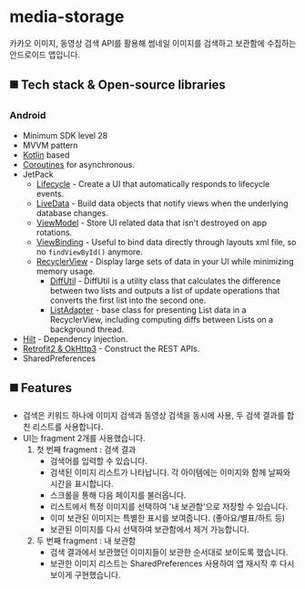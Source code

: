 # media-storage
카카오 이미지, 동영상 검색 API를 활용해 썸네일 이미지를 검색하고 보관함에 수집하는 안드로이드 앱입니다. 

## ◼️ Tech stack & Open-source libraries
### Android
- Minimum SDK level 28
- MVVM pattern
- [Kotlin](https://kotlinlang.org/) based
- [Coroutines](https://github.com/Kotlin/kotlinx.coroutines) for asynchronous.
- JetPack
    - [Lifecycle](https://developer.android.com/topic/libraries/architecture/lifecycle) - Create a
      UI that automatically responds to lifecycle events.
    - [LiveData](https://developer.android.com/topic/libraries/architecture/livedata) - Build data
      objects that notify views when the underlying database changes.
    - [ViewModel](https://developer.android.com/topic/libraries/architecture/viewmodel) - Store UI
      related data that isn't destroyed on app rotations.
    - [ViewBinding](https://developer.android.com/topic/libraries/view-binding) - Useful to bind
      data directly through layouts xml file, so no `findViewById()` anymore.
    - [RecyclerView](https://developer.android.com/jetpack/androidx/releases/recyclerview) - Display large sets of data in your UI while minimizing memory usage.
        - [DiffUtil](https://developer.android.com/reference/androidx/recyclerview/widget/DiffUtil) - DiffUtil is a utility class that calculates the difference between two lists and outputs a list of update operations that converts the first list into the second one.
        - [ListAdapter](https://developer.android.com/reference/androidx/recyclerview/widget/ListAdapter) - base class for presenting List data in a RecyclerView, including computing diffs between Lists on a background thread.
- [Hilt](https://dagger.dev/hilt/) - Dependency injection.
- [Retrofit2 & OkHttp3](https://github.com/square/retrofit) - Construct the REST APIs.
- SharedPreferences

## ◼️ Features

- 검색은 키워드 하나에 이미지 검색과 동영상 검색을 동시에 사용, 두 검색 결과를 합친 리스트를 사용합니다. 
- UI는 fragment 2개를 사용했습니다.
  1. 첫 번째 fragment : 검색 결과
      - 검색어를 입력할 수 있습니다.
      - 검색된 이미지 리스트가 나타납니다. 각 아이템에는 이미지와 함께 날짜와 시간을 표시합니다.
      - 스크롤을 통해 다음 페이지를 불러옵니다.
      - 리스트에서 특정 이미지를 선택하여 '내 보관함'으로 저장할 수 있습니다.
      - 이미 보관된 이미지는 특별한 표시를 보여줍니다. (좋아요/별표/하트 등)
      - 보관된 이미지를 다시 선택하여 보관함에서 제거 가능합니다.
  2. 두 번째 fragment : 내 보관함
      - 검색 결과에서 보관했던 이미지들이 보관한 순서대로 보이도록 했습니다.
      - 보관한 이미지 리스트는 SharedPreferences 사용하여 앱 재시작 후 다시 보이게 구현했습니다.
